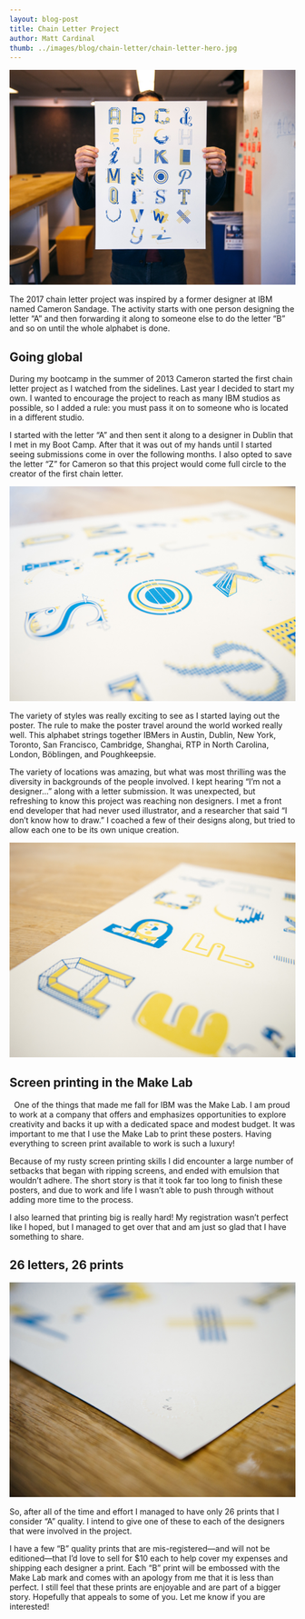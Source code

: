```yaml
---
layout: blog-post
title: Chain Letter Project
author: Matt Cardinal
thumb: ../images/blog/chain-letter/chain-letter-hero.jpg
---
```


![Chain letter full poster](../images/blog/chain-letter/chain-letter-hero.jpg)

The 2017 chain letter project was inspired by a former designer at IBM named Cameron Sandage. The activity starts with one person designing the letter “A” and then forwarding it along to someone else to do the letter “B” and so on until the whole alphabet is done.

## Going global

During my bootcamp in the summer of 2013 Cameron started the first chain letter project as I watched from the sidelines. Last year I decided to start my own. I wanted to encourage the project to reach as many IBM studios as possible, so I added a rule: you must pass it on to someone who is located in a different studio.

I started with the letter “A” and then sent it along to a designer in Dublin that I met in my Boot Camp. After that it was out of my hands until I started seeing submissions come in over the following months. I also opted to save the letter “Z” for Cameron so that this project would come full circle to the creator of the first chain letter.

![Chain letter poster detail](../images/blog/chain-letter/chain-letter-detail-o.jpg)

The variety of styles was really exciting to see as I started laying out the poster. The rule to make the poster travel around the world worked really well. This alphabet strings together IBMers in Austin, Dublin, New York, Toronto, San Francisco, Cambridge, Shanghai, RTP in North Carolina, London, Böblingen, and Poughkeepsie.

The variety of locations was amazing, but what was most thrilling was the diversity in backgrounds of the people involved. I kept hearing “I’m not a designer...” along with a letter submission. It was unexpected, but refreshing to know this project was reaching non designers. I met a front end developer that had never used illustrator, and a researcher that said “I don’t know how to draw.” I coached a few of their designs along, but tried to allow each one to be its own unique creation.

![Chain letter poster detail](../images/blog/chain-letter/chain-letter-detail-b.jpg)

## Screen printing in the Make Lab

  One of the things that made me fall for IBM was the Make Lab. I am proud to work at a company that offers and emphasizes opportunities to explore creativity and backs it up with a dedicated space and modest budget. It was important to me that I use the Make Lab to print these posters. Having everything to screen print available to work is such a luxury!

Because of my rusty screen printing skills I did encounter a large number of setbacks that began with ripping screens, and ended with emulsion that wouldn’t adhere. The short story is that it took far too long to finish these posters, and due to work and life I wasn’t able to push through without adding more time to the process.

I also learned that printing big is really hard! My registration wasn’t perfect like I hoped, but I managed to get over that and am just so glad that I have something to share.

## 26 letters, 26 prints

![Chain letter poster detail](../images/blog/chain-letter/chain-letter-detail-edition.jpg)

So, after all of the time and effort I managed to have only 26 prints that I consider “A” quality. I intend to give one of these to each of the designers that were involved in the project.

I have a few “B” quality prints that are mis-registered—and will not be editioned—that I’d love to sell for $10 each to help cover my expenses and shipping each designer a print. Each “B” print will be embossed with the Make Lab mark and comes with an apology from me that it is less than perfect. I still feel that these prints are enjoyable and are part of a bigger story. Hopefully that appeals to some of you. Let me know if you are interested!
